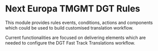 Next Europa TMGMT DGT Rules
===========================
This module provides rules events, conditions, actions and components
which could be used to build customised translation workflow.

Current functionalities are focused on delivering elements which are 
needed to configure the DGT Fast Track Translations workflow.
